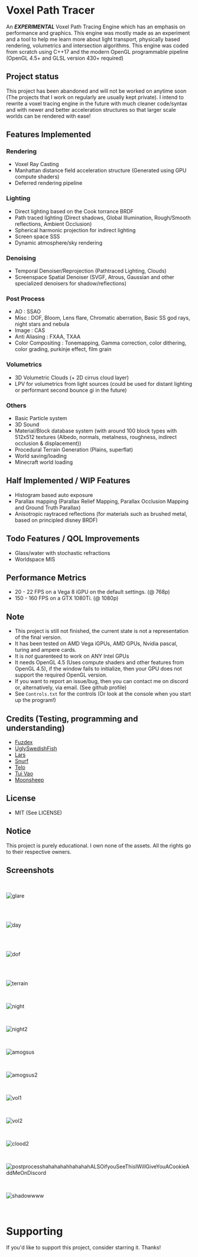 # Voxel Path Tracer
An ***EXPERIMENTAL*** Voxel Path Tracing Engine which has an emphasis on performance and graphics. This engine was mostly made as an experiment and a tool to help me learn more about light transport, physically based rendering, volumetrics and intersection algorithms.
This engine was coded from scratch using C++17 and the modern OpenGL programmable pipeline (OpenGL 4.5+ and GLSL version 430+ required)

## Project status 
This project has been abandoned and will not be worked on anytime soon (The projects that I work on regularly are usually kept private). 
I intend to rewrite a voxel tracing engine in the future with much cleaner code/syntax and with newer and better acceleration structures so that larger scale worlds can be rendered with ease!

## Features Implemented

### Rendering 
- Voxel Ray Casting 
- Manhattan distance field acceleration structure (Generated using GPU compute shaders) 
- Deferred rendering pipeline

### Lighting 
- Direct lighting based on the Cook torrance BRDF
- Path traced lighting (Direct shadows, Global Illumination, Rough/Smooth reflections, Ambient Occlusion)
- Spherical harmonic projection for indirect lighting 
- Screen space SSS
- Dynamic atmosphere/sky rendering

### Denoising
- Temporal Denoiser/Reprojection (Pathtraced Lighting, Clouds)
- Screenspace Spatial Denoiser (SVGF, Atrous, Gaussian and other specialized denoisers for shadow/reflections)

### Post Process

- AO : SSAO
- Misc : DOF, Bloom, Lens flare, Chromatic aberration, Basic SS god rays, night stars and nebula
- Image : CAS
- Anti Aliasing : FXAA, TXAA
- Color Compositing : Tonemapping, Gamma correction, color dithering, color grading, purkinje effect, film grain

### Volumetrics 
- 3D Volumetric Clouds (+ 2D cirrus cloud layer)
- LPV for volumetrics from light sources (could be used for distant lighting or performant second bounce gi in the future)

### Others
- Basic Particle system
- 3D Sound
- Material/Block database system (with around 100 block types with 512x512 textures (Albedo, normals, metalness, roughness, indirect occlusion & displacement))
- Procedural Terrain Generation (Plains, superflat) 
- World saving/loading
- Minecraft world loading 

## Half Implemented / WIP Features
- Histogram based auto exposure
- Parallax mapping (Parallax Relief Mapping, Parallax Occlusion Mapping and Ground Truth Parallax)
- Anisotropic raytraced reflections (for materials such as brushed metal, based on principled disney BRDF)

## Todo Features / QOL Improvements
- Glass/water with stochastic refractions
- Worldspace MIS 

## Performance Metrics 

- 20 - 22 FPS on a Vega 8 iGPU on the default settings. (@ 768p)
- 150 - 160 FPS on a GTX 1080Ti. (@ 1080p)

## Note
- This project is still not finished, the current state is not a representation of the final version.
- It has been tested on AMD Vega iGPUs, AMD GPUs, Nvidia pascal, turing and ampere cards.
- It is *not* guarenteed to work on ANY Intel GPUs
- It needs OpenGL 4.5 (Uses compute shaders and other features from OpenGL 4.5), if the window fails to initialize, then your GPU does not support the required OpenGL version.
- If you want to report an issue/bug, then you can contact me on discord or, alternatively, via email. (See github profile)
- See `Controls.txt` for the controls (Or look at the console when you start up the program!)

## Credits (Testing, programming and understanding)
- [Fuzdex](https://github.com/Shadax-stack)
- [UglySwedishFish](https://github.com/UglySwedishFish)
- [Lars](https://github.com/Ciwiel3/)
- [Snurf](https://github.com/AntonioFerreras)
- [Telo](https://github.com/StormCreeper)
- [Tui Vao](https://github.com/Tui-Vao)
- [Moonsheep](https://github.com/jlagarespo)

## License
- MIT (See LICENSE)

## Notice
This project is purely educational. I own none of the assets. All the rights go to their respective owners.

## Screenshots 

</br>

![glare](https://github.com/swr06/VoxelPathTracer/blob/Project-Main/Screenshots/glare.png)

</br>

</br>

![day](https://github.com/swr06/VoxelPathTracer/blob/Project-Main/Screenshots/day.png)

</br>

</br>

![dof](https://github.com/swr06/VoxelPathTracer/blob/Project-Main/Screenshots/dof.png)

</br>

</br>

![terrain](https://github.com/swr06/VoxelPathTracer/blob/Project-Main/Screenshots/terrain.png)

</br>

![night](https://github.com/swr06/VoxelPathTracer/blob/Project-Main/Screenshots/night1.png)

</br>

![night2](https://github.com/swr06/VoxelPathTracer/blob/Project-Main/Screenshots/night2.png)

</br>

![amogsus](https://github.com/swr06/VoxelPathTracer/blob/Project-Main/Screenshots/amogus.png)

</br>

![amogsus2](https://github.com/swr06/VoxelPathTracer/blob/Project-Main/Screenshots/amogus2.png)

</br>

![vol1](https://github.com/swr06/VoxelPathTracer/blob/Project-Main/Screenshots/vol1.png)

</br>

![vol2](https://github.com/swr06/VoxelPathTracer/blob/Project-Main/Screenshots/vol2.png)

</br>

![clood2](https://github.com/swr06/VoxelPathTracer/blob/Project-Main/Screenshots/volclouds2.png)

</br>

![postprocesshahahahahhahahahALSOifyouSeeThisIWillGiveYouACookieAddMeOnDiscord](https://github.com/swr06/VoxelPathTracer/blob/Project-Main/Screenshots/postprocessgobrr.png)

</br>

![shadowwww](https://github.com/swr06/VoxelPathTracer/blob/Project-Main/Screenshots/shadow.png)

</br>





# Supporting

If you'd like to support this project, consider starring it. Thanks!
